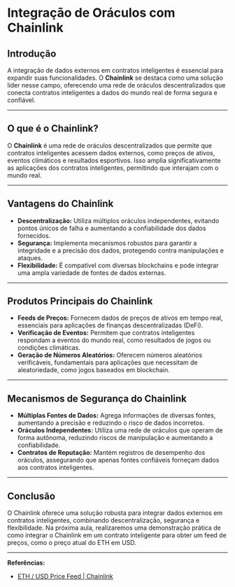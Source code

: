 # Integração de Oráculos com Chainlink

## Introdução
A integração de dados externos em contratos inteligentes é essencial para expandir suas funcionalidades. O **Chainlink** se destaca como uma solução líder nesse campo, oferecendo uma rede de oráculos descentralizados que conecta contratos inteligentes a dados do mundo real de forma segura e confiável.

---

## O que é o Chainlink?

O **Chainlink** é uma rede de oráculos descentralizados que permite que contratos inteligentes acessem dados externos, como preços de ativos, eventos climáticos e resultados esportivos. Isso amplia significativamente as aplicações dos contratos inteligentes, permitindo que interajam com o mundo real. 

---

## Vantagens do Chainlink

- **Descentralização:** Utiliza múltiplos oráculos independentes, evitando pontos únicos de falha e aumentando a confiabilidade dos dados fornecidos.
- **Segurança:** Implementa mecanismos robustos para garantir a integridade e a precisão dos dados, protegendo contra manipulações e ataques.
- **Flexibilidade:** É compatível com diversas blockchains e pode integrar uma ampla variedade de fontes de dados externas.

---

## Produtos Principais do Chainlink

- **Feeds de Preços:** Fornecem dados de preços de ativos em tempo real, essenciais para aplicações de finanças descentralizadas (DeFi). 
- **Verificação de Eventos:** Permitem que contratos inteligentes respondam a eventos do mundo real, como resultados de jogos ou condições climáticas.
- **Geração de Números Aleatórios:** Oferecem números aleatórios verificáveis, fundamentais para aplicações que necessitam de aleatoriedade, como jogos baseados em blockchain.

---

## Mecanismos de Segurança do Chainlink

- **Múltiplas Fontes de Dados:** Agrega informações de diversas fontes, aumentando a precisão e reduzindo o risco de dados incorretos.
- **Oráculos Independentes:** Utiliza uma rede de oráculos que operam de forma autônoma, reduzindo riscos de manipulação e aumentando a confiabilidade.
- **Contratos de Reputação:** Mantém registros de desempenho dos oráculos, assegurando que apenas fontes confiáveis forneçam dados aos contratos inteligentes.

---

## Conclusão

O Chainlink oferece uma solução robusta para integrar dados externos em contratos inteligentes, combinando descentralização, segurança e flexibilidade. Na próxima aula, realizaremos uma demonstração prática de como integrar o Chainlink em um contrato inteligente para obter um feed de preços, como o preço atual do ETH em USD.

---

**Referências:**
- [ETH / USD Price Feed | Chainlink](https://data.chain.link/ethereum/mainnet/crypto-usd/eth-usd)